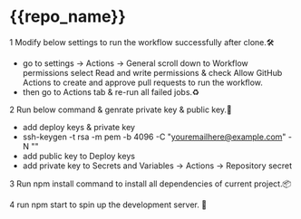 ﻿# {{repo_name}}

1 Modify below settings to run the workflow successfully after clone.🛠️

 - go to settings -> Actions -> General scroll down to Workflow permissions select Read and write permissions & check Allow GitHub Actions to create and approve pull requests to run the workflow.
 - then go to Actions tab & re-run all failed jobs.♻️
   
2 Run below command & genrate private key & public key.🔐

 - add deploy keys & private key
 - ssh-keygen -t rsa -m pem -b 4096 -C "youremailhere@example.com" -N ""
 - add public key to Deploy keys
 - add private key to Secrets and Variables -> Actions -> Repository secret
   
3 Run npm install command to install all dependencies of current project.📦

4 run npm start to spin up the development server. 🚀
